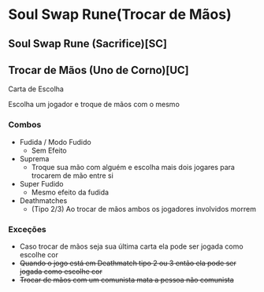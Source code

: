 # Soul Swap Rune(Trocar de Mãos)
## Soul Swap Rune (Sacrifice)[SC]
## Trocar de Mãos (Uno de Corno)[UC]
Carta de Escolha

Escolha um jogador e troque de mãos com o mesmo

### Combos
- Fudida / Modo Fudido
    - Sem Efeito
- Suprema
    - Troque sua mão com alguém e escolha mais dois jogares para trocarem de mão entre si
- Super Fudido
    - Mesmo efeito da fudida
- Deathmatches
    - (Tipo 2/3) Ao trocar de mãos ambos os jogadores involvidos morrem
### Exceções
- Caso trocar de mãos seja sua última carta ela pode ser jogada como escolhe cor
- ~~Quando o jogo está em Deathmatch tipo 2 ou 3 então ela pode ser jogada como escolhe cor~~
- ~~Trocar de mãos com um comunista mata a pessoa não comunista~~
